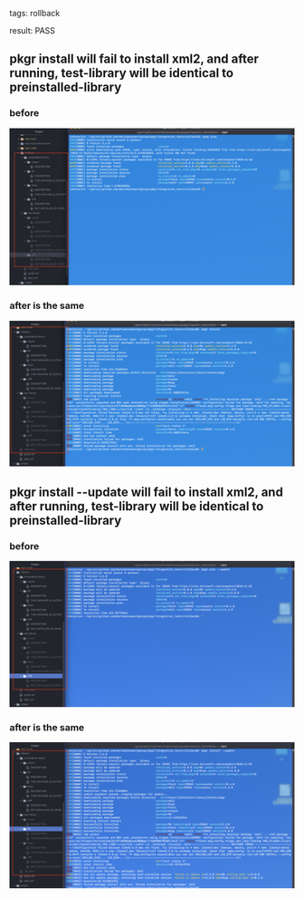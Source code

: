tags: rollback

result: PASS

## pkgr install will fail to install xml2, and after running, test-library will be identical to preinstalled-library
### before
![before](pil_before1.png)

### after is the same
![after](pil_after1.png)

## pkgr install --update will fail to install xml2, and after running, test-library will be identical to preinstalled-library
### before
![before](pil_before2.png)

### after is the same
![after](pil_after2.png)
